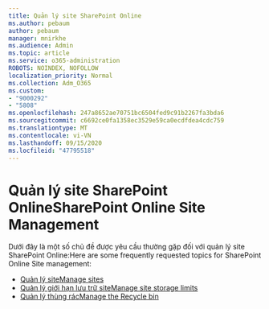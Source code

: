```yaml
---
title: Quản lý site SharePoint Online
ms.author: pebaum
author: pebaum
manager: mnirkhe
ms.audience: Admin
ms.topic: article
ms.service: o365-administration
ROBOTS: NOINDEX, NOFOLLOW
localization_priority: Normal
ms.collection: Adm_O365
ms.custom:
- "9000292"
- "5808"
ms.openlocfilehash: 247a8652ae70751bc6504fed9c91b2267fa3bda6
ms.sourcegitcommit: c6692ce0fa1358ec3529e59ca0ecdfdea4cdc759
ms.translationtype: MT
ms.contentlocale: vi-VN
ms.lasthandoff: 09/15/2020
ms.locfileid: "47795518"
---
```

# <a name="sharepoint-online-site-management"></a><span data-ttu-id="8a338-102">Quản lý site SharePoint Online</span><span class="sxs-lookup"><span data-stu-id="8a338-102">SharePoint Online Site Management</span></span>

<span data-ttu-id="8a338-103">Dưới đây là một số chủ đề được yêu cầu thường gặp đối với quản lý site SharePoint Online:</span><span class="sxs-lookup"><span data-stu-id="8a338-103">Here are some frequently requested topics for SharePoint Online Site management:</span></span>

- [<span data-ttu-id="8a338-104">Quản lý site</span><span class="sxs-lookup"><span data-stu-id="8a338-104">Manage sites</span></span>](https://docs.microsoft.com/sharepoint/manage-sites-in-new-admin-center)
- [<span data-ttu-id="8a338-105">Quản lý giới hạn lưu trữ site</span><span class="sxs-lookup"><span data-stu-id="8a338-105">Manage site storage limits</span></span>](https://docs.microsoft.com/sharepoint/manage-site-collection-storage-limits)
- [<span data-ttu-id="8a338-106">Quản lý thùng rác</span><span class="sxs-lookup"><span data-stu-id="8a338-106">Manage the Recycle bin</span></span>](https://support.microsoft.com/office/8a6c2198-910e-42dc-9a9c-bc5bc4f327da)